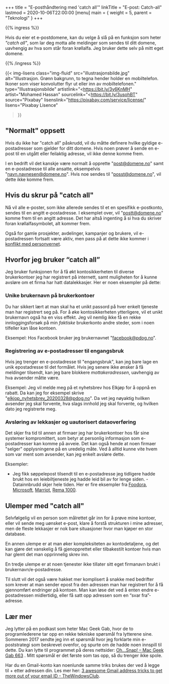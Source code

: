+++
title = "E-posthåndtering med 'catch all'"
linkTitle = "E-post: Catch-all"
lastmod = 2020-10-06T22:00:00
[menu]
main = { weight = 5, parent = "Teknologi" }
+++

<!-- markdownlint-disable MD034 -->

{{% ingress %}}

Hvis du eier et e-postdomene, kan du velge å slå på en funksjon som heter *"catch all"*, som lar
deg motta alle meldinger som sendes til ditt domene, uavhengig av hva som står foran krøllalfa. Jeg
bruker dette selv på mitt eget domene.

{{% /ingress %}}

{{< img-lisens
	class="img-fluid"
	src="illustrasjonsbilde.jpg"
	alt="Illustrasjon. Grønn bakgrunn, to tegna hender holder en mobiltelefon. Ikoner som viser konvolutter flyr ut eller inn av mobiltelefonen."
	type="Illustrasjonsbilde"
	artistlink="<https://bit.ly/3y6KnMH"
	artist="Mohamed Hassan"
	sourcelink="<https://bit.ly/3usohBT"
    source="Pixabay"
    lisenslink="https://pixabay.com/service/license/"
    lisens="Pixabay Lisence"
>}}

## "Normalt" oppsett

Hvis du ikke har "catch all" påskrudd, vil du måtte definere hvilke gyldige e-postadresser som
gjelder for ditt domene. Hvis noen prøver å sende en e-post til en utgått eller feilaktig adresse,
vil ikke denne komme frem.

I en bedrift vil det kanskje være normalt å opprette "post@domene.no" samt en e-postadresse til
alle ansatte, eksempelvis "navn.navnesen@domene.no". Hvis noe sendes til "posst@domene.no", vil
dette ikke komme frem.

## Hvis du skrur på "catch all"

Nå vil alle e-poster, som ikke allerede sendes til et en spesifikk e-postkonto, sendes til en
angitt e-postadresse. I eksemplet over, vil "postt@domene.no" komme frem til en angitt adresse. Det
har altså ingenting å si hva du skriver foran krøllalfasymbolet, alt kommer frem.

Også for gamle prosjekter, avdelinger, kampanjer og brukere, vil e-postadressen fortsatt være
aktiv, men pass på at dette ikke kommer i [konflikt med personvernet][datatilsynet].

## Hvorfor jeg bruker “catch all”

Jeg bruker funksjonen for å få økt kontosikkerheten til diverse brukerkontoer jeg har registrert på
internett, samt muligheten for å kunne avsløre om et firma har hatt datalekkasjer. Her er noen
eksempler på dette:

### Unike brukernavn på brukerkontoer

Du har sikkert lært at man skal ha et unikt passord på hver enkelt tjeneste man har registrert seg
på. For å øke kontosikkerheten ytterligere, vil et unikt brukernavn også ha en viss effekt. Jeg vil
nemlig ikke få en rekke innloggingsforsøk på min *faktiske* brukerkonto andre steder, som i noen
tilfeller kan låse kontoen.

Eksempel: Hos Facebook bruker jeg brukernavnet "facebook@pdog.no".

### Registrering av e-postadresser til engangsbruk

Hvis jeg trenger en e-postadresse til "engangsbruk", kan jeg bare lage en unik epostadresse til det
formålet. Hvis jeg senere ikke ønsker å få meldinger tilsendt, kan jeg bare blokkere
_mottakeradressen_, uavhengig av hva avsender måtte være.

Eksempel: Jeg vil melde meg på et nyhetsbrev hos Elkjøp for å oppnå en rabatt. Da kan jeg for
eksempel skrive "elkjop_nyhetsbrev_20200328@pdog.no". Da vet jeg nøyaktig hvilken avsender jeg skal
forvente, hva slags innhold jeg skal forvente, og hvilken dato jeg registrerte meg.

### Avsløring av lekkasjer og uautorisert dataoverføring

Det skjer fra tid til annen at firmaer jeg har brukerkontoer hos får sine systemer kompromittert,
som betyr at personlig informasjon som e-postadresser kan komme på avveie. Det kan også hende at
noen firmaer "selger" opplysningene på en uredelig måte. Ved å alltid kunne vite hvem som var ment
som avsender, kan jeg enkelt avsløre dette.

Eksempler:

- Jeg fikk søppelepost tilsendt til en e-postadresse jeg tidligere hadde brukt hos en
leiebiltjeneste jeg hadde leid bil av for lenge siden. - Datainnbrudd skjer hele tiden. Her er fire
eksempler fra [Foodora][foodora], [Microsoft][microsoft], [Marriot][marriot], [Rema
1000][rema1000].

## Ulemper med "catch all"

Selvfølgelig vil en person som målrettet går inn for å prøve mine kontoer, eller vil sende meg
uønsket e-post, klare å forstå strukturen i mine adresser, men de fleste lekkasjer er nok bare
situasjoner hvor man kjøper en stor database.

En annen ulempe er at man øker kompleksiteten av kontodetaljene, og det kan gjøre det vanskelig å
få gjenopprettet eller tilbakestilt kontoer hvis man har glemt det man opprinnelig skrev inn.

En tredje ulempe er at noen tjenester ikke tillater sitt eget firmanavn brukt i
brukernavn/e-postadresse.

Til slutt vil det også være hakket mer komplisert å snakke med bedrifter som krever at man sender
epost fra den adressen man har registrert for å få gjennomført endringer på kontoen. Man kan løse
det ved å enten endre e-postadressen midlertidig, eller få satt opp adressen som en “svar
fra”-adresse.

## Lær mer

Jeg lytter på en podkast som heter Mac Geek Gab, hvor de to programlederene tar opp en rekke
tekniske spørsmål fra lytterene sine. Sommeren 2017 sendte jeg inn et spørsmål hvor jeg forklarte
min e-poststrategi som beskrevet ovenfor, og spurte om de hadde noen innspill til dette. Du kan
lytte til programmet på deres nettsider: [Oh…Snap! – Mac Geek Gab 663][mgg] . Mitt spørsmål er det
første som tas opp, så du trenger ikke spole.

Har du en Gmail-konto kan noenlunde samme triks brukes der ved å legge til + etter adressen din.
Les mer her: [3 awesome Gmail address tricks to get more out of your email ID -
TheWindowsClub][thewindowsclub].

[datatilsynet]: https://www.datatilsynet.no/personvern-pa-ulike-omrader/personvern-pa-arbeidsplassen/innsyn-epost-filer/
[foodora]: https://www.vg.no/nyheter/innenriks/i/jdoO6A/lekkasje-av-kundedata-hos-foodora
[microsoft]: https://www.tek.no/nyheter/nyhet/i/0nl380/14-aar-av-microsofts-kundedata-laa-aapent-paa-nett
[marriot]: https://threatpost.com/millions-guests-marriott-data-breach-again/154300/
[rema1000]: https://norsis.no/kundedata-rema-1000-nye-app-ae-la-apent-tilgjengelig-2-uker/
[mgg]: https://www.macobserver.com/podcasts/macgeekgab-663/
[thewindowsclub]: https://www.thewindowsclub.com/gmail-address-tricks
